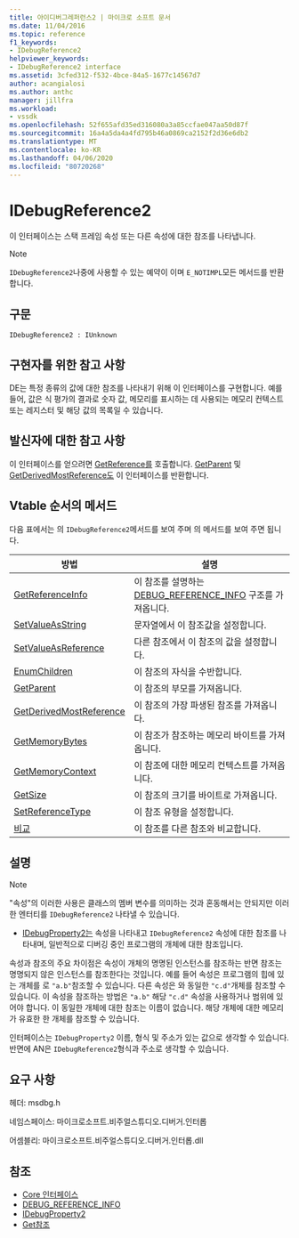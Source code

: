 ```yaml
---
title: 아이디버그레퍼런스2 | 마이크로 소프트 문서
ms.date: 11/04/2016
ms.topic: reference
f1_keywords:
- IDebugReference2
helpviewer_keywords:
- IDebugReference2 interface
ms.assetid: 3cfed312-f532-4bce-84a5-1677c14567d7
author: acangialosi
ms.author: anthc
manager: jillfra
ms.workload:
- vssdk
ms.openlocfilehash: 52f655afd35ed316080a3a85ccfae047aa50d87f
ms.sourcegitcommit: 16a4a5da4a4fd795b46a0869ca2152f2d36e6db2
ms.translationtype: MT
ms.contentlocale: ko-KR
ms.lasthandoff: 04/06/2020
ms.locfileid: "80720268"
---
```

# <a name="idebugreference2"></a>IDebugReference2
이 인터페이스는 스택 프레임 속성 또는 다른 속성에 대한 참조를 나타냅니다.

> [!NOTE]
> `IDebugReference2`나중에 사용할 수 있는 예약이 이며 `E_NOTIMPL`모든 메서드를 반환 합니다.

## <a name="syntax"></a>구문

```
IDebugReference2 : IUnknown
```

## <a name="notes-for-implementers"></a>구현자를 위한 참고 사항
 DE는 특정 종류의 값에 대한 참조를 나타내기 위해 이 인터페이스를 구현합니다. 예를 들어, 값은 식 평가의 결과로 숫자 값, 메모리를 표시하는 데 사용되는 메모리 컨텍스트 또는 레지스터 및 해당 값의 목록일 수 있습니다.

## <a name="notes-for-callers"></a>발신자에 대한 참고 사항
 이 인터페이스를 얻으려면 [GetReference를](../../../extensibility/debugger/reference/idebugproperty2-getreference.md) 호출합니다. [GetParent](../../../extensibility/debugger/reference/idebugreference2-getparent.md) 및 [GetDerivedMostReference도](../../../extensibility/debugger/reference/idebugreference2-getderivedmostreference.md) 이 인터페이스를 반환합니다.

## <a name="methods-in-vtable-order"></a>Vtable 순서의 메서드
 다음 표에서는 의 `IDebugReference2`메서드를 보여 주며 의 메서드를 보여 주면 됩니다.

|방법|설명|
|------------|-----------------|
|[GetReferenceInfo](../../../extensibility/debugger/reference/idebugreference2-getreferenceinfo.md)|이 참조를 설명하는 [DEBUG_REFERENCE_INFO](../../../extensibility/debugger/reference/debug-reference-info.md) 구조를 가져옵니다.|
|[SetValueAsString](../../../extensibility/debugger/reference/idebugreference2-setvalueasstring.md)|문자열에서 이 참조값을 설정합니다.|
|[SetValueAsReference](../../../extensibility/debugger/reference/idebugreference2-setvalueasreference.md)|다른 참조에서 이 참조의 값을 설정합니다.|
|[EnumChildren](../../../extensibility/debugger/reference/idebugreference2-enumchildren.md)|이 참조의 자식을 수반합니다.|
|[GetParent](../../../extensibility/debugger/reference/idebugreference2-getparent.md)|이 참조의 부모를 가져옵니다.|
|[GetDerivedMostReference](../../../extensibility/debugger/reference/idebugreference2-getderivedmostreference.md)|이 참조의 가장 파생된 참조를 가져옵니다.|
|[GetMemoryBytes](../../../extensibility/debugger/reference/idebugreference2-getmemorybytes.md)|이 참조가 참조하는 메모리 바이트를 가져옵니다.|
|[GetMemoryContext](../../../extensibility/debugger/reference/idebugreference2-getmemorycontext.md)|이 참조에 대한 메모리 컨텍스트를 가져옵니다.|
|[GetSize](../../../extensibility/debugger/reference/idebugreference2-getsize.md)|이 참조의 크기를 바이트로 가져옵니다.|
|[SetReferenceType](../../../extensibility/debugger/reference/idebugreference2-setreferencetype.md)|이 참조 유형을 설정합니다.|
|[비교](../../../extensibility/debugger/reference/idebugreference2-compare.md)|이 참조를 다른 참조와 비교합니다.|

## <a name="remarks"></a>설명

> [!NOTE]
> "속성"의 이러한 사용은 클래스의 멤버 변수를 의미하는 것과 혼동해서는 안되지만 이러한 엔터티를 `IDebugReference2` 나타낼 수 있습니다.

- [IDebugProperty2는](../../../extensibility/debugger/reference/idebugproperty2.md) 속성을 나타내고 `IDebugReference2` 속성에 대한 참조를 나타내며, 일반적으로 디버깅 중인 프로그램의 개체에 대한 참조입니다.

 속성과 참조의 주요 차이점은 속성이 개체의 명명된 인스턴스를 참조하는 반면 참조는 명명되지 않은 인스턴스를 참조한다는 것입니다. 예를 들어 속성은 프로그램의 힙에 있는 개체를 로 `"a.b"`참조할 수 있습니다. 다른 속성은 와 동일한 `"c.d"`개체를 참조할 수 있습니다. 이 속성을 참조하는 방법은 `"a.b"` 해당 `"c.d"` 속성을 사용하거나 범위에 있어야 합니다. 이 동일한 개체에 대한 참조는 이름이 없습니다. 해당 개체에 대한 메모리가 유효한 한 개체를 참조할 수 있습니다.

 인터페이스는 `IDebugProperty2` 이름, 형식 및 주소가 있는 값으로 생각할 수 있습니다. 반면에 AN은 `IDebugReference2`형식과 주소로 생각할 수 있습니다.

## <a name="requirements"></a>요구 사항
 헤더: msdbg.h

 네임스페이스: 마이크로소프트.비주얼스튜디오.디버거.인터롭

 어셈블리: 마이크로소프트.비주얼스튜디오.디버거.인터롭.dll

## <a name="see-also"></a>참조
- [Core 인터페이스](../../../extensibility/debugger/reference/core-interfaces.md)
- [DEBUG_REFERENCE_INFO](../../../extensibility/debugger/reference/debug-reference-info.md)
- [IDebugProperty2](../../../extensibility/debugger/reference/idebugproperty2.md)
- [Get참조](../../../extensibility/debugger/reference/idebugproperty2-getreference.md)
